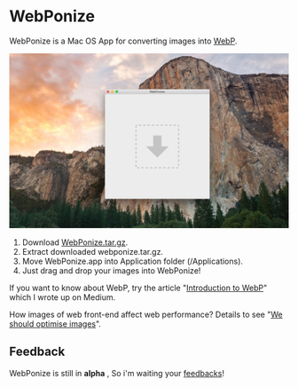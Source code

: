 
# WebPonize

WebPonize is a Mac OS App for converting images into [WebP](https://developers.google.com/speed/webp/).

![](webponize.jpg)

1. Download [WebPonize.tar.gz](http://bit.ly/webponize).
2. Extract downloaded webponize.tar.gz.
3. Move WebPonize.app into Application folder (/Applications).
4. Just drag and drop your images into WebPonize!

If you want to know about WebP, try the article "[Introduction to WebP](http://bit.ly/introduction-to-webp)" which I wrote up on Medium.

How images of web front-end affect web performance? Details to see "[We should optimise images](http://bit.ly/we-should-optimize-images)".

## Feedback

WebPonize is still in **alpha** , So i'm waiting your [feedbacks](https://github.com/1000ch/webponize/issues/new)!